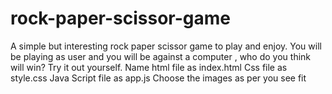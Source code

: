 # rock-paper-scissor-game
A simple but interesting rock paper scissor game to play and enjoy. You will be playing as user and you will be against a computer , who do you think will win? Try it out yourself.
Name html file as index.html 
Css file as style.css
Java Script file as app.js
Choose the images as per you see fit 
